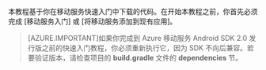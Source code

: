 ﻿本教程基于你在移动服务快速入门中下载的代码。在开始本教程之前，你首先必须完成 [移动服务入门] 或 [将移动服务添加到现有应用]。

> [AZURE.IMPORTANT]如果你完成到 Azure 移动服务 Android SDK 2.0 发行版之前的快速入门教程，你必须重新执行它，因为 SDK 不向后兼容。若要验证版本，请检查项目的 **build.gradle** 文件的 **dependencies** 节。


<!-- URLs. 
[Get started with Mobile Services]: /documentation/articles/mobile-services-android-get-started
[Add Mobile Services to an existing app]: /documentation/articles/mobile-services-android-get-started-data
-->

<!---HONumber=71-->